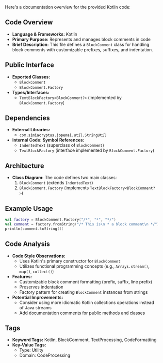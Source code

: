 Here's a documentation overview for the provided Kotlin code:

## Code Overview
- **Language & Frameworks:** Kotlin
- **Primary Purpose:** Represents and manages block comments in code
- **Brief Description:** This file defines a `BlockComment` class for handling block comments with customizable prefixes, suffixes, and indentation.

## Public Interface
- **Exported Classes:**
  - `BlockComment`
  - `BlockComment.Factory`
- **Types/Interfaces:**
  - `TextBlockFactory<BlockComment?>` (implemented by `BlockComment.Factory`)

## Dependencies
- **External Libraries:**
  - `com.simiacryptus.jopenai.util.StringUtil`
- **Internal Code: Symbol References:**
  - `IndentedText` (superclass of `BlockComment`)
  - `TextBlockFactory` (interface implemented by `BlockComment.Factory`)

## Architecture
- **Class Diagram:** The code defines two main classes:
  1. `BlockComment` (extends `IndentedText`)
  2. `BlockComment.Factory` (implements `TextBlockFactory<BlockComment?>`)

## Example Usage
```kotlin
val factory = BlockComment.Factory("/*", "*", "*/")
val comment = factory.fromString("/* This is\n * a block comment\n */")
println(comment.toString())
```

## Code Analysis
- **Code Style Observations:**
  - Uses Kotlin's primary constructor for `BlockComment`
  - Utilizes functional programming concepts (e.g., `Arrays.stream()`, `map()`, `collect()`)
- **Features:**
  - Customizable block comment formatting (prefix, suffix, line prefix)
  - Preserves indentation
  - Factory pattern for creating `BlockComment` instances from strings
- **Potential Improvements:**
  - Consider using more idiomatic Kotlin collections operations instead of Java streams
  - Add documentation comments for public methods and classes

## Tags
- **Keyword Tags:** Kotlin, BlockComment, TextProcessing, CodeFormatting
- **Key-Value Tags:**
  - Type: Utility
  - Domain: CodeProcessing
